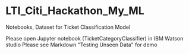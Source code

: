 # LTI_Citi_Hackathon_My_ML
Notebooks, Dataset for Ticket Classification Model

Please open Jupyter notebook (TicketCategoryClassifier) in IBM Watson studio
Please see Markdown "Testing Unseen Data" for demo
